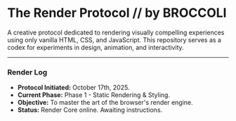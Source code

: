 # The Render Protocol // by BROCCOLI

A creative protocol dedicated to rendering visually compelling experiences using only vanilla HTML, CSS, and JavaScript. This repository serves as a codex for experiments in design, animation, and interactivity.

---

### Render Log

- **Protocol Initiated:** October 17th, 2025.
- **Current Phase:** Phase 1 - Static Rendering & Styling.
- **Objective:** To master the art of the browser's render engine.
- **Status:** Render Core online. Awaiting instructions.
